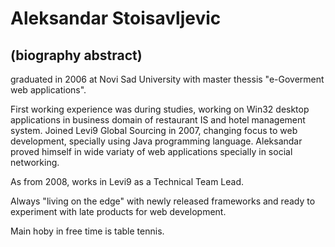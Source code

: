 
Aleksandar Stoisavljevic
========================

(biography abstract)
--------------------

graduated in 2006 at Novi Sad University with master thessis "e-Goverment web applications".

First working experience was during studies, working on Win32 desktop applications in business domain
of restaurant IS and hotel management system.
Joined Levi9 Global Sourcing in 2007, changing focus to web development, specially using Java programming
language. Aleksandar proved himself in wide variaty of web applications specially in social networking. 

As from 2008, works in Levi9 as a Technical Team Lead.

Always "living on the edge" with newly released frameworks and ready to experiment with late products for
web development. 

Main hoby in free time is table tennis.

